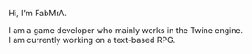 Hi, I'm FabMrA.

I am a game developer who mainly works in the Twine engine.\
I am currently working on a text-based RPG.

<!---
FabMrA/FabMrA is a ✨ special ✨ repository because its `README.md` (this file) appears on your GitHub profile.
You can click the Preview link to take a look at your changes.
--->
